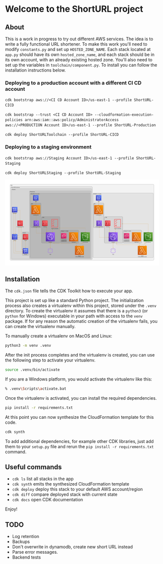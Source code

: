 
# Welcome to the ShortURL project

## About

This is a work in progress to try out different AWS services.  The idea is to write a fully functional URL shortener. To make this work you'll need to modify `constants.py` and set up `HOSTED_ZONE_NAME`. Each stack located at `app.py` should have its own `hosted_zone_name`, and each stack should be in its own account, with an already existing hosted zone. You'll also need to set up the variables in `toolchain/component.py`. To install you can follow the installation instructions below.

### Deploying to a production account with a different CI CD account

`cdk bootstrap aws://<CI CD Account ID>/us-east-1 --profile ShortURL-CICD`

`cdk bootstrap --trust <CI CD Account ID> --cloudformation-execution-policies arn:aws:iam::aws:policy/AdministratorAccess  aws://<PRODUCTION Account ID>/us-east-1 --profile ShortURL-Production`

`cdk deploy ShortURLToolchain --profile ShortURL-CICD`

### Deploying to a staging environment

`cdk bootstrap aws://Staging Account ID>/us-east-1 --profile ShortURL-Staging`

`cdk deploy ShortURLStaging --profile ShortURL-Staging`

![Infrastructure](/images/diagram.png)

## Installation

The `cdk.json` file tells the CDK Toolkit how to execute your app.

This project is set up like a standard Python project.  The initialization
process also creates a virtualenv within this project, stored under the `.venv`
directory.  To create the virtualenv it assumes that there is a `python3`
(or `python` for Windows) executable in your path with access to the `venv`
package. If for any reason the automatic creation of the virtualenv fails,
you can create the virtualenv manually.

To manually create a virtualenv on MacOS and Linux:

```sh
python3 -m venv .venv
```

After the init process completes and the virtualenv is created, you can use the following
step to activate your virtualenv.

```sh
source .venv/bin/activate
```

If you are a Windows platform, you would activate the virtualenv like this:

```sh
% .venv\Scripts\activate.bat
```

Once the virtualenv is activated, you can install the required dependencies.

```sh
pip install -r requirements.txt
```

At this point you can now synthesize the CloudFormation template for this code.

```sh
cdk synth
```

To add additional dependencies, for example other CDK libraries, just add
them to your `setup.py` file and rerun the `pip install -r requirements.txt`
command.

## Useful commands

* `cdk ls`          list all stacks in the app
* `cdk synth`       emits the synthesized CloudFormation template
* `cdk deploy`      deploy this stack to your default AWS account/region
* `cdk diff`        compare deployed stack with current state
* `cdk docs`        open CDK documentation

Enjoy!

## TODO

* Log retention
* Backups
* Don't overwrite in dynamodb, create new short URL instead
* Parse error messages.
* Backend tests
